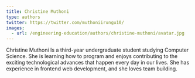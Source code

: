 ```yaml
---
title: Christine Muthoni
type: authors
twitter: https://twitter.com/muthoniirungu10/
images:
  - url: /engineering-education/authors/christine-muthoni/avatar.jpg 
---
```

Christine Muthoni Is a third-year undergraduate student studying Computer Science. She is learning how to program and enjoys contributing to the exciting technological advances that happen every day in our lives. She has experience in frontend web development, and she loves team building.
